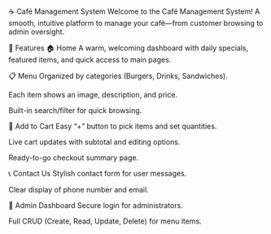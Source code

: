 ☕ Café Management System
Welcome to the Café Management System! A smooth, intuitive platform to manage your café—from customer browsing to admin oversight.

🌟 Features
🏠 Home
A warm, welcoming dashboard with daily specials, featured items, and quick access to main pages.

📋 Menu
Organized by categories (Burgers, Drinks, Sandwiches).

Each item shows an image, description, and price.

Built-in search/filter for quick browsing.

🛒 Add to Cart
Easy “+” button to pick items and set quantities.

Live cart updates with subtotal and editing options.

Ready-to-go checkout summary page.

📞 Contact Us
Stylish contact form for user messages.

Clear display of phone number and email.

👤 Admin Dashboard
Secure login for administrators.

Full CRUD (Create, Read, Update, Delete) for menu items.
